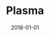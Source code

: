 ---
date: 2018-01-01
title: Plasma
company: WeWork
link: http://plasma.guide/
image: ./images/plasma.jpg
description: Our operations are complicated, so we design and build our own internal digital tools to meet our business needs. The Plasma design system is created for these internal business tools.

---